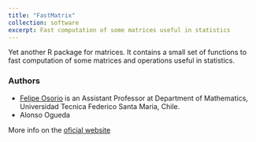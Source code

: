 ```yaml
---
title: "FastMatrix"
collection: software
excerpt: Fast computation of some matrices useful in statistics
---
```


Yet another R package for matrices. It contains a small set of functions to fast computation of some matrices and operations useful in statistics.

### Authors

* [Felipe Osorio](fosorios.mat.utfsm.cl) is an Assistant Professor at Department of Mathematics, Universidad Tecnica Federico Santa Maria, Chile.
* Alonso Ogueda

More info on the [oficial website](https://faosorios.github.io/fastmatrix/)